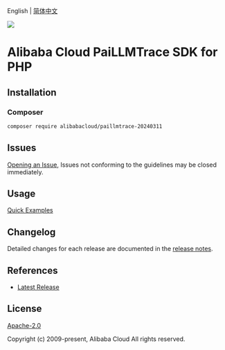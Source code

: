 English | [简体中文](README-CN.md)

![](https://aliyunsdk-pages.alicdn.com/icons/AlibabaCloud.svg)

# Alibaba Cloud PaiLLMTrace SDK for PHP

## Installation

### Composer

```bash
composer require alibabacloud/paillmtrace-20240311
```

## Issues

[Opening an Issue](https://github.com/aliyun/alibabacloud-php-sdk/issues/new), Issues not conforming to the guidelines may be closed immediately.

## Usage

[Quick Examples](https://github.com/aliyun/alibabacloud-php-sdk/blob/master/docs/0-Examples-EN.md#quick-examples)

## Changelog

Detailed changes for each release are documented in the [release notes](./ChangeLog.txt).

## References

* [Latest Release](https://github.com/aliyun/alibabacloud-php-sdk/)

## License

[Apache-2.0](http://www.apache.org/licenses/LICENSE-2.0)

Copyright (c) 2009-present, Alibaba Cloud All rights reserved.
